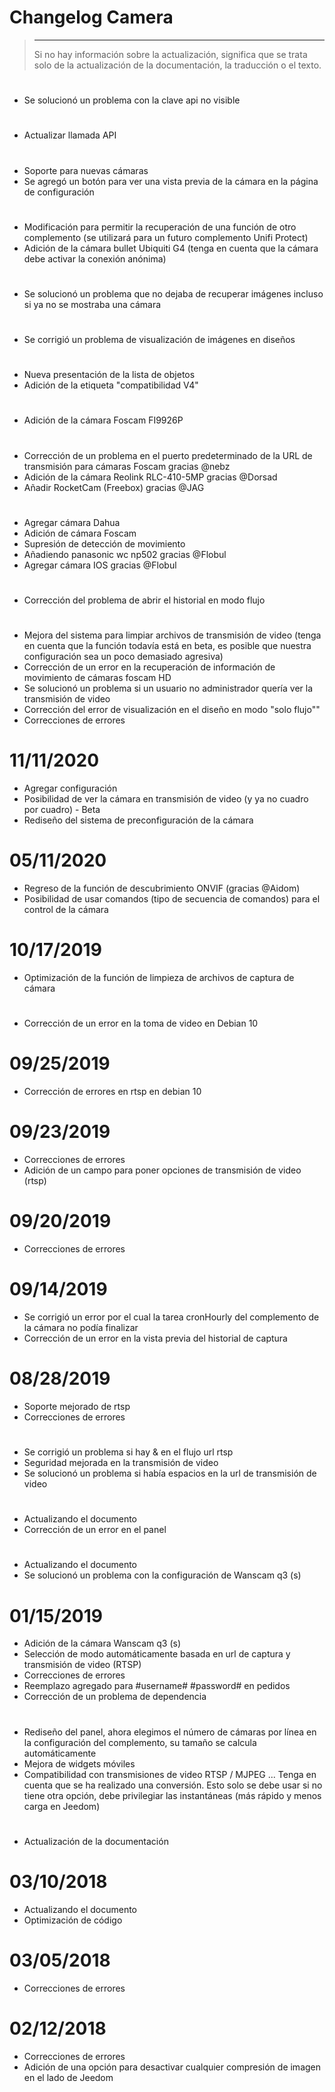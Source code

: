 # Changelog Camera

>****
>
>Si no hay información sobre la actualización, significa que se trata solo de la actualización de la documentación, la traducción o el texto.

# 

- Se solucionó un problema con la clave api no visible

# 

- Actualizar llamada API

# 

- Soporte para nuevas cámaras
- Se agregó un botón para ver una vista previa de la cámara en la página de configuración

# 

- Modificación para permitir la recuperación de una función de otro complemento (se utilizará para un futuro complemento Unifi Protect)
- Adición de la cámara bullet Ubiquiti G4 (tenga en cuenta que la cámara debe activar la conexión anónima)

# 

- Se solucionó un problema que no dejaba de recuperar imágenes incluso si ya no se mostraba una cámara

# 

- Se corrigió un problema de visualización de imágenes en diseños


# 

- Nueva presentación de la lista de objetos
- Adición de la etiqueta "compatibilidad V4"

# 

- Adición de la cámara Foscam FI9926P

# 

- Corrección de un problema en el puerto predeterminado de la URL de transmisión para cámaras Foscam gracias @nebz
- Adición de la cámara Reolink RLC-410-5MP gracias @Dorsad
- Añadir RocketCam (Freebox) gracias @JAG

# 

- Agregar cámara Dahua
- Adición de cámara Foscam
- Supresión de detección de movimiento
- Añadiendo panasonic wc np502 gracias @Flobul
- Agregar cámara IOS gracias @Flobul

# 

- Corrección del problema de abrir el historial en modo flujo

# 

- Mejora del sistema para limpiar archivos de transmisión de video (tenga en cuenta que la función todavía está en beta, es posible que nuestra configuración sea un poco demasiado agresiva)
- Corrección de un error en la recuperación de información de movimiento de cámaras foscam HD
- Se solucionó un problema si un usuario no administrador quería ver la transmisión de video
- Corrección del error de visualización en el diseño en modo "solo flujo""
- Correcciones de errores

# 11/11/2020

- Agregar configuración
- Posibilidad de ver la cámara en transmisión de video (y ya no cuadro por cuadro) - Beta
- Rediseño del sistema de preconfiguración de la cámara

# 05/11/2020

- Regreso de la función de descubrimiento ONVIF (gracias @Aidom)
- Posibilidad de usar comandos (tipo de secuencia de comandos) para el control de la cámara

# 10/17/2019

- Optimización de la función de limpieza de archivos de captura de cámara

# 

- Corrección de un error en la toma de video en Debian 10

# 09/25/2019

- Corrección de errores en rtsp en debian 10

# 09/23/2019

- Correcciones de errores
- Adición de un campo para poner opciones de transmisión de video (rtsp)

# 09/20/2019

- Correcciones de errores

# 09/14/2019

 - Se corrigió un error por el cual la tarea cronHourly del complemento de la cámara no podía finalizar
 - Corrección de un error en la vista previa del historial de captura

# 08/28/2019

- Soporte mejorado de rtsp
- Correcciones de errores

# 

- Se corrigió un problema si hay &amp; en el flujo url rtsp
- Seguridad mejorada en la transmisión de video
- Se solucionó un problema si había espacios en la url de transmisión de video

# 

- Actualizando el documento
- Corrección de un error en el panel

# 

- Actualizando el documento
- Se solucionó un problema con la configuración de Wanscam q3 (s)

# 01/15/2019

- Adición de la cámara Wanscam q3 (s)
- Selección de modo automáticamente basada en url de captura y transmisión de video (RTSP)
- Correcciones de errores
- Reemplazo agregado para #username#  #password# en pedidos
- Corrección de un problema de dependencia

# 

- Rediseño del panel, ahora elegimos el número de cámaras por línea en la configuración del complemento, su tamaño se calcula automáticamente
- Mejora de widgets móviles
- Compatibilidad con transmisiones de video RTSP / MJPEG ... Tenga en cuenta que se ha realizado una conversión. Esto solo se debe usar si no tiene otra opción, debe privilegiar las instantáneas (más rápido y menos carga en Jeedom)

# 

- Actualización de la documentación

# 03/10/2018

- Actualizando el documento
- Optimización de código

# 03/05/2018

- Correcciones de errores

# 02/12/2018

- Correcciones de errores
- Adición de una opción para desactivar cualquier compresión de imagen en el lado de Jeedom

